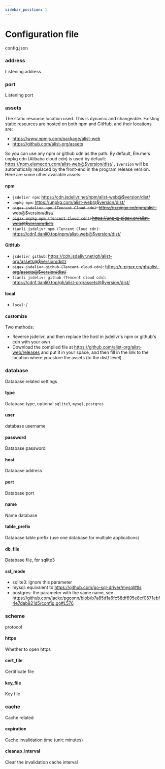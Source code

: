 ```yaml
---
sidebar_position: 1
---
```


# Configuration file

config.json

### address

Listening address

### port

Listening port

### assets

The static resource location used. This is dynamic and changeable. Existing static resources are hosted on both npm and GitHub, and their locations are:

- https://www.npmjs.com/package/alist-web
- https://github.com/alist-org/assets

So you can use any npm or github cdn as the path. By default, Ele.me's unpkg cdn (Alibaba cloud cdn) is used by default: https://npm.elemecdn.com/alist-web@$version/dist/ , `$version` will be automatically replaced by the front-end in the program release version. Here are some other available assets:

#### npm

- `jsdelivr npm`: https://cdn.jsdelivr.net/npm/alist-web@$version/dist/
- `unpkg npm`: https://unpkg.com/alist-web@$version/dist/
- ~~`pigax jsdelivr npm (Tencent Cloud cdn)`: https://u.pigax.cn/npm/alist-web@$version/dist/~~
- ~~`pigax unpkg npm (Tencent Cloud cdn)`: https://unpkg.pigax.cn/alist-web@$version/dist/~~
- `tianli jsdelivr npm (Tencent Cloud cdn)`: https://cdn1.tianli0.top/npm/alist-web@$version/dist/

#### GitHub

- `jsdelivr github`: https://cdn.jsdelivr.net/gh/alist-org/assets@$version/dist/
- ~~`pigax jsdelivr github (Tencent cloud cdn)`: https://u.pigax.cn/gh/alist-org/assets@$version/dist/~~
- `tianli jsdelivr github (Tencent cloud cdn)`: https://cdn1.tianli0.top/gh/alist-org/assets@$version/dist/

#### local

- `local`: /

#### customize
Two methods:
- Reverse jsdelivr, and then replace the host in jsdelivr's npm or github's cdn with your own
- Download the compiled file at https://github.com/alist-org/alist-web/releases and put it in your space, and then fill in the link to the location where you store the assets (to the dist/ level)

### database

Database related settings

#### type

Database type, optional `sqlite3`, `mysql`, `postgres`

#### user

database username

#### password

Database password

#### host

Database address

#### port

Database port

#### name

Name database

#### table_prefix

Database table prefix (use one database for multiple applications)

#### db_file

Database file, for sqlite3

#### ssl_mode
- sqlite3: ignore this parameter
- mysql: equivalent to <https://github.com/go-sql-driver/mysql#tls>
- postgres: the parameter with the same name, see <https://github.com/jackc/pgconn/blob/b7a85d1a6fc58df695e8cf0571ebf4e7dab921d5/config.go#L576>

### scheme

protocol

#### https

Whether to open https

#### cert_file

Certificate file

#### key_file

Key file

### cache

Cache related

#### expiration

Cache invalidation time (unit: minutes)

#### cleanup_interval

Clear the invalidation cache interval